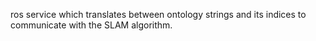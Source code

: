 ros service which translates between ontology strings and its indices to communicate with the SLAM algorithm.
